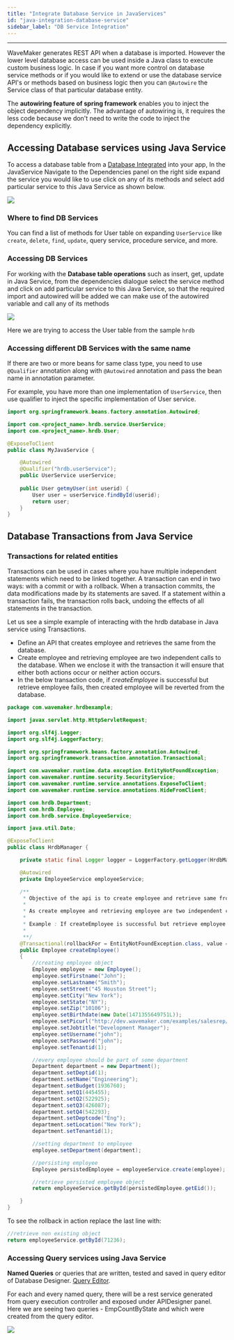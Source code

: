 ```yaml
---
title: "Integrate Database Service in JavaServices"
id: "java-integration-database-service"
sidebar_label: "DB Service Integration"
---
```

---

WaveMaker generates REST API when a database is imported. However the lower level database access can be used inside a Java class to execute custom business logic. In case if you want more control on database service methods or if you would like to extend or use the database service API's or methods based on business logic then you can `@Autowire` the Service class of that particular database entity. 

The **autowiring feature of spring framework** enables you to inject the object dependency implicitly. The advantage of autowiring is, it requires the less code because we don't need to write the code to inject the dependency explicitly. 

## Accessing Database services using Java Service

To access a database table from a [Database Integrated](/learn/app-development/services/database-services/working-with-databases/) into your app, In 
the JavaService Navigate to the Dependencies panel on the right side expand the service you would like to use click on any of its methods and select 
add particular service to this Java Service as shown below.

[![](/learn/assets/database-service-import.png)](/learn/assets/database-service-import.png)

### Where to find DB Services

You can find a list of methods for User table on expanding  `UserService` like `create`, `delete`, `find`, `update`, query service, procedure service, and 
more.

### Accessing DB Services

For working with the **Database table operations** such as insert, get, update in Java Service, from the dependencies dialogue select the service method and
click on add particular service to this Java Service, so that the required import and autowired will be added we can make use of the autowired variable and 
call any of its methods 

[![](/learn/assets/database-service-add.png)](/learn/assets/database-service-add.png)

Here we are trying to access the User table from the sample `hrdb`
### Accessing different DB Services with the same name

If there are two or more beans for same class type, you need to use `@Qualifier` annotation along with `@Autowired` annotation and pass the bean name in annotation parameter. 

For example, you have more than one implementation of `UserService`, then use qualifier to inject the specific implementation of User service.

```Java
import org.springframework.beans.factory.annotation.Autowired;

import com.<project_name>.hrdb.service.UserService;
import com.<project_name>.hrdb.User;

@ExposeToClient
public class MyJavaService {

    @Autowired
    @Qualifier("hrdb.userService");
    public UserService userService;
    
    public User getmyUser(int userid) {
        User user = userService.findById(userid);
        return user;
    }
}
```
## Database Transactions from Java Service

### Transactions for related entities

Transactions can be used in cases where you have multiple independent statements which need to be linked together. A transaction can end in two ways: with a commit or with a rollback. When a transaction commits, the data modifications made by its statements are saved. If a statement within a transaction fails, the transaction rolls back, undoing the effects of all statements in the transaction.

Let us see a simple example of interacting with the hrdb database in Java service using Transactions.

- Define an API that creates employee and retrieves the same from the database.
- Create employee and retrieving employee are two independent calls to the database. When we enclose it with the transaction it will ensure that either both actions occur or neither action occurs.
- In the below transaction code, if _createEmployee_ is successful but retrieve employee fails, then created employee will be reverted from the database.

```Java
package com.wavemaker.hrdbexample;

import javax.servlet.http.HttpServletRequest;

import org.slf4j.Logger;
import org.slf4j.LoggerFactory;

import org.springframework.beans.factory.annotation.Autowired;
import org.springframework.transaction.annotation.Transactional;

import com.wavemaker.runtime.data.exception.EntityNotFoundException;
import com.wavemaker.runtime.security.SecurityService;
import com.wavemaker.runtime.service.annotations.ExposeToClient;
import com.wavemaker.runtime.service.annotations.HideFromClient;

import com.hrdb.Department;
import com.hrdb.Employee;
import com.hrdb.service.EmployeeService;

import java.util.Date;

@ExposeToClient
public class HrdbManager {

    private static final Logger logger = LoggerFactory.getLogger(HrdbManager.class);

    @Autowired
    private EmployeeService employeeService;

    /**
     * Objective of the api is to create employee and retrieve same from database.
     * 
     * As create employee and retrieving employee are two independent calls to database.If we enclose it with transaction which will ensure that either both actions occur or neither action occurs.
     * 
     * Example : If createEmployee is successful but retrieve employee fails, then created employee will be reverted from database.
     * 
     **/
    @Transactional(rollbackFor = EntityNotFoundException.class, value = "hrdbTransactionManager")
    public Employee createEmployee()
    {
        //creating employee object
        Employee employee = new Employee();
        employee.setFirstname("John");
        employee.setLastname("Smith");
        employee.setStreet("45 Houston Street");
        employee.setCity("New York");
        employee.setState("NY");
        employee.setZip("10106");
        employee.setBirthdate(new Date(1471355649751L));
        employee.setPicurl("http://dev.wavemaker.com/examples/salesrep/john-kim.png");
        employee.setJobtitle("Development Manager");
        employee.setUsername("john");
        employee.setPassword("john");
        employee.setTenantid(1);

        //every employee should be part of some department
        Department department = new Department();
        department.setDeptid(1);
        department.setName("Engineering");
        department.setBudget(1936760);
        department.setQ1(445455);
        department.setQ2(522925);
        department.setQ3(426087);
        department.setQ4(542293);
        department.setDeptcode("Eng");
        department.setLocation("New York");
        department.setTenantid(1);

        //setting department to employee
        employee.setDepartment(department);

        //persisting employee
        Employee persistedEmployee = employeeService.create(employee);

        //retrieve persisted employee object
        return employeeService.getById(persistedEmployee.getEid());

    }
}
```

To see the rollback in action replace the last line with:

```Java
//retrieve non existing object
return employeeService.getById(71236);
```

### Accessing Query services using Java Service

**Named Queries** or queries that are written, tested and saved in query editor of Database Designer. [Query Editor](/learn/app-development/services/database-services/working-with-queries). 

For each and every named query, there will be a rest service generated from query execution controller and exposed under APIDesigner panel. Here we are seeing two queries - EmpCountByState and  which were created from the query editor. 

[![](/learn/assets/autowired_queries.png)](/learn/assets/autowired_queries.png)

